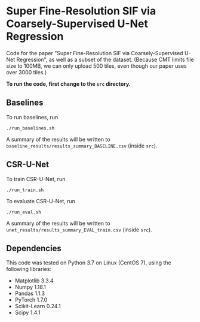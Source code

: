 # Super Fine-Resolution SIF via Coarsely-Supervised U-Net Regression

Code for the paper "Super Fine-Resolution SIF via Coarsely-Supervised U-Net Regression", as well as a subset of the dataset. (Because CMT limits file size to 100MB, we can only upload 500 tiles, even though our paper uses over 3000 tiles.)

**To run the code, first change to the `src` directory.**

## Baselines

To run baselines, run

`./run_baselines.sh`

A summary of the results will be written to `baseline_results/results_summary_BASELINE.csv` (inside `src`). 

## CSR-U-Net
To train CSR-U-Net, run

`./run_train.sh`

To evaluate CSR-U-Net, run

`./run_eval.sh`

A summary of the results will be written to `unet_results/results_summary_EVAL_train.csv` (inside `src`).

## Dependencies

This code was tested on Python 3.7 on Linux (CentOS 7), using the following libraries:

- Matplotlib 3.3.4
- Numpy 1.18.1
- Pandas 1.1.3
- PyTorch 1.7.0
- Scikit-Learn 0.24.1
- Scipy 1.4.1


